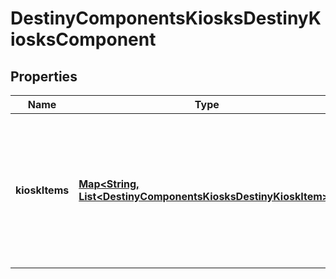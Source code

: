 
# DestinyComponentsKiosksDestinyKiosksComponent

## Properties
Name | Type | Description | Notes
------------ | ------------- | ------------- | -------------
**kioskItems** | [**Map&lt;String, List&lt;DestinyComponentsKiosksDestinyKioskItem&gt;&gt;**](List.md) | A dictionary keyed by the Kiosk Vendor&#39;s hash identifier (use it to look up the DestinyVendorDefinition for the relevant kiosk vendor), and whose value is a list of all the items that the user can \&quot;see\&quot; in the Kiosk, and any other interesting metadata. |  [optional]



